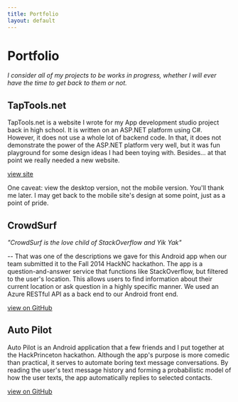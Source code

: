 ```yaml
---
title: Portfolio
layout: default
---
```

# Portfolio

*I consider all of my projects to be works in progress, whether I will ever
have the time to get back to them or not.*

## TapTools.net

TapTools.net is a website I wrote for my App development studio project back in high school.
It is written on an ASP.NET platform using C#. However, it does not
use a whole lot of backend code. In that, it does not demonstrate the power of
the ASP.NET platform very well, but it was fun playground for some
design ideas I had been toying with. Besides... at that point we really needed
a new website.

[view site](http://www.taptools.net)

One caveat: view the desktop version, not the mobile version. You'll thank me later.
I may get back to the mobile site's design at some point, just as a point of pride.

## CrowdSurf

*"CrowdSurf is the love child of StackOverflow and Yik Yak"*

-- That was one of the descriptions we gave for this Android app when our team
submitted it to the Fall 2014 HackNC hackathon. The app is a question-and-answer
service that functions like StackOverflow, but filtered to the user's location.
This allows users to find information about their current location or ask question in a highly specific manner.
We used an Azure RESTful API as a back end to our Android front end.  

[view on GitHub](https://github.com/brain-murphy/crowdsurf)

## Auto Pilot

Auto Pilot is an Android application that a few friends and I put together at
the HackPrinceton hackathon. Although the app's purpose is more comedic than
practical, it serves to automate boring text message conversations. By reading
the user's text message history and forming a probabilistic model of how the
user texts, the app automatically replies to selected contacts.

[view on GitHub](https://github.com/brain-murphy/autopilot)
